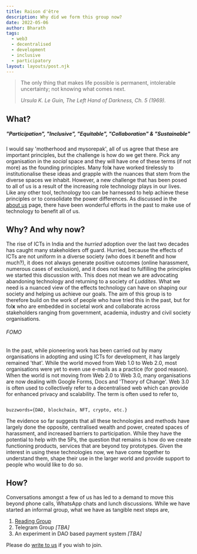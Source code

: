 ```yaml
---
title: Raison d'être
description: Why did we form this group now?
date: 2022-05-06
author: Bharath
tags:
  - web3
  - decentralised
  - development
  - inclusive
  - participatory
layout: layouts/post.njk
---
```

<blockquote>
<p>The only thing that makes life possible is permanent, intolerable uncertainty; not knowing what comes next.</p>
<p><cite>Ursula K. Le Guin, The Left Hand of Darkness, Ch. 5 (1969).</cite></p>
</blockquote>

## What?
<h5>"Participation", "Inclusive", "Equitable", "Collaboration" &amp; "Sustainable"</h5>

<p>I would say 'motherhood and mysorepak', all of us agree that these are important principles, but the challenge is how do we get there. Pick any organisation in the <i>social</i> space and they will have one of these terms (if not more) as the founding principles. Many fol<b>x</b> have worked tirelessly to institutionalise these ideas and grapple with the nuances that stem from the diverse spaces we inhabit. However, a new challenge that has been posed to all of us is a result of the increasing role technology plays in our lives. Like any other tool, technology too can be harnessed to help achieve these principles or to consolidate the power differences. As discussed in the <a href="{{ '/about/' | url }}">about us</a> page, there have been wonderful efforts in the past to make use of technology to benefit all of us.</p>

## Why? And why now?
<p>The rise of ICTs in India and the <i>hurried</i> adoption over the last two decades has caught many stakeholders off guard. Hurried, because the effects of ICTs are not uniform in a diverse society (who does it benefit and how much?), it does not always generate positive outcomes (online harassment, numerous cases of exclusion), and it does not lead to fulfilling the principles we started this discussion with. This does not mean we are advocating abandoning technology and returning to a society of <i>Luddites</i>. What we need is a nuanced view of the effects technology can have on shaping our society and helping us achieve our goals. The aim of this group is to therefore build on the work of people who have tried this in the past, but for fol<b>x</b> who are embedded in societal work and collaborate across stakeholders ranging from government, academia, industry and civil society organisations.</p>

<h6>FOMO</h6>
<p>In the past, while pioneering work has been carried out by many organisations in adopting and using ICTs for development, it has largely remained 'that'. While the world moved from Web 1.0 to Web 2.0, most organisations were yet to even use e-mails as a practice (for good reason). When the world is not moving from Web 2.0 to Web 3.0, many organisations are now dealing with Google Forms, Docs and 'Theory of Change'. Web 3.0 is often used to collectively refer to a decentralised web which can provide for enhanced privacy and scalability. The term is often used to refer to,</p>
<code>
buzzwords={DAO, blockchain, NFT, crypto, etc.}
</code>

<p>The evidence so far suggests that all these technologies and methods have largely done the opposite, centralised wealth and power, created spaces of harassment, and increased barriers to participation. While they have the potential to help with the 5Ps, the question that remains is how do we create functioning products, services that are beyond toy prototypes. Given the interest in using these technologies now, we have come together to understand them, shape their use in the larger world and provide support to people who would like to do so.</p>

## How?
<p>Conversations amongst a few of us has led to a demand to move this beyond phone calls, WhatsApp chats and lunch discussions. While we have started an informal group, what we have as tangible next steps are,</p>

<ol>
<li><a href="https://drive.google.com/drive/folders/1Sh7tXZyU2iO6tMwiLiIYdXbkTq1j_pWJ?usp=sharing">Reading Group</a></li>
<li>Telegram Group <i>[TBA]</i></li>
<li>An experiment in DAO based payment system <i>[TBA]</i></li>
</ol>

Please do <a href="&#109;&#97;&#105;&#108;&#116;&#111;&#58;%6B%72%73%68%61%69%6C%61%62%68%40%75%70%6C%69%66%74%6D%75%74%75%61%6C%73%2E%6F%72%67">write to us</a> if you wish to join.
